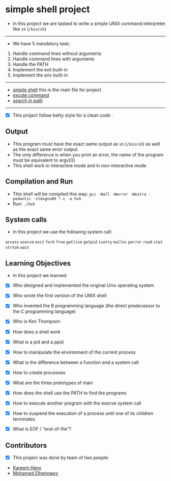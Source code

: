 # simple shell project
- In this project we are tasked to write a simple UNIX command interpreter like `sh` 
(`/bin/sh`)
___
- We have 5 mandatory task:

1. Handle command lines without arguments
2. Handle command lines with arguments
3. Handle the PATH
4. Implement the exit built-in
5. Implement the env built-in
  ___
- [simple shell](https://github.com/MOHAMedelhennawy/simple_shell/blob/master/simpe_shell.c) this is the main file for project 
- [excute command](https://github.com/MOHAMedelhennawy/simple_shell/blob/master/execve_path.c)
- [search in path](https://github.com/MOHAMedelhennawy/simple_shell/blob/master/search_in_path.c)
___
- [x] This project follow betty style for a clean code .
## Output
- This program must have the exact same output as `sh` (`/bin/sh`) as well as the exact same error output.
- The only difference is when you print an error, the name of the program must be equivalent to argv[0]
- This shell work in interactive mode and in non-interactive mode

## Compilation  and Run
- This shell will be compiled this way:
`gcc -Wall -Werror -Wextra -pedantic -std=gnu89 *.c -o hsh`
- Run: `./hsh`
## System calls
- In this project we use the following system call:

`access` 
`execve` 
`exit` 
`fork`
`free`
`getline`
`getpid`
`isatty`
`malloc`
`perror`
`read`
`stat`
`strtok`
`wait`

## Learning Objectives
- In this project we learned:
- [x] Who designed and implemented the original Unix operating system
- [x] Who wrote the first version of the UNIX shell
- [x] Who invented the B programming language (the direct predecessor to the C programming language)

- [x] Who is Ken Thompson
- [x] How does a shell work
- [x] What is a pid and a ppid
- [x] How to manipulate the environment of the current process

- [x] What is the difference between a function and a system call
- [x] How to create processes

- [x] What are the three prototypes of main

- [x] How does the shell use the PATH to find the programs

- [x] How to execute another program with the execve system call

- [x] How to suspend the execution of a process until one of its children terminates
- [x] What is EOF / “end-of-file”?

## Contributors
- [x] This project was done by team of two people:
- [Kareem Hany](https://github.com/Kareem1715) 
- [Mohamed Elhennawy](https://github.com/MOHAMedelhennawy)
